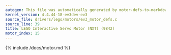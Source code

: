 ```yaml
---
autogen: This file was automatically generated by motor-defs-to-markdown.py
kernel_version: 4.4.44-18-ev3dev-ev3
source_file: drivers/lego/motors/ev3_motor_defs.c
source_line: 39
title: LEGO Interactive Servo Motor (NXT) (9842)
motor_index: 15
---
```


{% include /docs/motor.md %}
